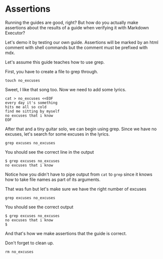 Assertions
===

Running the guides are good, right? But how do you actually make assertions about the results of a guide when verifying it with Markdown Executor?

Let's demo it by testing our own guide. Assertions will be marked by an html comment with shell commands but the comment must be prefixed with mdx.

Let's assume this guide teaches how to use grep.

First, you have to create a file to grep through.

```shell
touch no_excuses
```

Sweet, I like that song too. Now we need to add some lyrics.

```shell
cat > no_excuses <<EOF
every day it's something
hits me all so cold
find me sitting by myself
no excuses that i know
EOF
```

After that and a tiny guitar solo, we can begin using grep. Since we have no excuses, let's search for some excuses in the lyrics.

```shell
grep excuses no_excuses
```

You should see the correct line in the output

```
$ grep excuses no_excuses
no excuses that i know
```

Notice how you didn't have to pipe output from `cat` to `grep` since it knows how to take file names as part of its arguments.

That was fun but let's make sure we have the right number of excuses

```shell
grep excuses no_excuses
```

You should see the correct output

```
$ grep excuses no_excuses
no excuses that i know
$
```

<!--mdx
num_excuses=$(grep -c excuses no_excuses)
if [ 1 -ne $num_excuses ]; then
    exit 1
fi
# oh, and be sure comments are ignored...
-->

And that's how we make assertions that the guide is correct.

Don't forget to clean up.

```shell
rm no_excuses
```